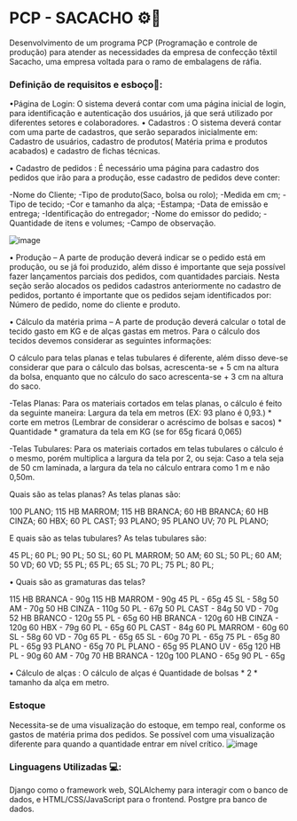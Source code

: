 # PCP - SACACHO ⚙️🔨
Desenvolvimento de um programa PCP (Programação e controle de produção) para atender as necessidades da empresa de confecção têxtil Sacacho, uma empresa voltada para o ramo de embalagens de ráfia.

### Definição de requisitos e esboço📔:

•Página de Login: O sistema deverá contar com uma página inicial de login, para identificação e autenticação dos usuários, já que será utilizado por diferentes setores e colaboradores.
•	Cadastros : O sistema deverá contar com uma parte de cadastros, que serão separados inicialmente em: Cadastro de usuários, cadastro de produtos( Matéria prima e produtos acabados) e cadastro de fichas técnicas.

•	Cadastro de pedidos : É necessário uma página para cadastro dos pedidos que irão para a produção, esse cadastro de pedidos deve conter: 

-Nome do Cliente;
-Tipo de produto(Saco, bolsa ou rolo);
-Medida em cm;
-Tipo de tecido;
-Cor e tamanho da alça;
-Estampa;
-Data de emissão e entrega;
-Identificação do entregador;
-Nome do emissor do pedido;
-Quantidade de itens e volumes;
-Campo de observação.

![image](https://github.com/user-attachments/assets/e4d3da1c-b3c1-4933-ad95-fefba38affde)

•	Produção – A parte de produção deverá indicar se o pedido está em produção, ou se já foi produzido, além disso é importante que seja possível fazer lançamentos parciais dos pedidos, com quantidades parciais. Nesta seção serão alocados os pedidos cadastros anteriormente no cadastro de pedidos, portanto é importante que os pedidos sejam identificados por: Número de pedido, nome do cliente e produto.

•	Cálculo da matéria prima – A parte de produção deverá calcular o total de tecido gasto em KG e de alças gastas em metros. Para o cálculo dos tecidos devemos considerar as seguintes informações:

O cálculo para telas planas e telas tubulares é diferente, além disso deve-se considerar que para o cálculo das bolsas, acrescenta-se + 5 cm na altura da bolsa, enquanto que no cálculo do saco acrescenta-se + 3 cm na altura do saco.

-Telas Planas: Para os materiais cortados em telas planas, o cálculo é feito da seguinte maneira: Largura da tela em metros (EX: 93 plano é 0,93.) * corte em metros (Lembrar de considerar o acréscimo de bolsas e sacos) * Quantidade * gramatura da tela em KG (se for 65g ficará 0,065)

-Telas Tubulares: Para os materiais cortados em telas tubulares o cálculo é o mesmo, porém multiplica a largura da tela por 2, ou seja: Caso a tela seja de 50 cm laminada, a largura da tela no cálculo entrara como 1 m e não 0,50m.

Quais são as telas planas? As telas planas são: 

100 PLANO;
115 HB MARROM;
115 HB BRANCA;
60 HB BRANCA;
60 HB CINZA;
60 HBX;
60 PL CAST;
93 PLANO;
95 PLANO UV;
70 PL PLANO;


E quais são as telas tubulares? As telas tubulares são:

45 PL;		60 PL;			90 PL;
50 SL;		60 PL MARROM;
50 AM;	  60 SL;
50 PL;		60 AM;
50 VD;		60 VD;
55 PL;		65 PL;
65 SL;		70 PL;
75 PL;		80 PL;

•	Quais são as gramaturas das telas?

115 HB BRANCA -	90g
115 HB MARROM	- 90g
45 PL -	65g
45 SL -	58g
50 AM -	70g
50 HB CINZA -	110g
50 PL -	67g
50 PL CAST - 84g
50 VD -	70g
52 HB BRANCO -	120g
55 PL -	65g
60 HB BRANCA -	120g
60 HB CINZA -	120g
60 HBX -	79g
60 PL -	65g
60 PL CAST -	84g
60 PL MARROM -	60g
60 SL -	58g
60 VD -	70g
65 PL -	65g
65 SL -	60g
70 PL -	65g
75 PL -	65g
80 PL -	65g
93 PLANO -	65g
70 PL PLANO -	65g
95 PLANO UV -	65g
120 HB PL -	90g
60 AM -	70g
70 HB BRANCA -	120g
100 PLANO -	65g
90 PL -	65g

• Cálculo de alças :  O cálculo de alças é Quantidade de bolsas * 2 * tamanho da alça em metro.
### Estoque 
Necessita-se de uma visualização do estoque, em tempo real, conforme os gastos de matéria prima dos pedidos. Se possível com uma visualização diferente para quando a quantidade entrar em nível crítico.
![image](https://github.com/user-attachments/assets/d342f877-fd04-433f-8903-abed920bb3b5)

### Linguagens Utilizadas 💻:

Django como o framework web, SQLAlchemy para interagir com o banco de dados, e HTML/CSS/JavaScript para o frontend. Postgre pra banco de dados.
